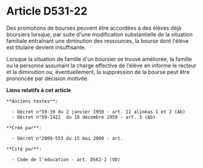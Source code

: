 # Article D531-22

Des promotions de bourses peuvent être accordées à des élèves déjà boursiers lorsque, par suite d'une modification
substantielle de la situation familiale entraînant une diminution des ressources, la bourse dont l'élève est titulaire
devient insuffisante.

Lorsque la situation de famille d'un boursier se trouve améliorée, la famille ou la personne assumant la charge effective de
l'élève en informe le recteur et la diminution ou, éventuellement, la suppression de la bourse peut être prononcée par
décision motivée.

**Liens relatifs à cet article**

	**Anciens textes**:

	  - Décret n°59-39 du 2 janvier 1959 - art. 11 alinéas 1 et 2 (Ab)
	  - Décret n°59-1422  du 18 décembre 1959 - art. 3 (Ab)

	**Créé par**:

	  - Décret n°2009-553 du 15 mai 2009 - art.

	**Cité par**:

	  - Code de l'éducation - art. D562-2 (VD)
